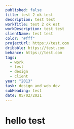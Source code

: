 ```yaml
---
published: false
title: test-2-ok-test
description: test test
workTitle: test 2 ok est
workDescription: test test
clientName: test test
color: "#fff"
projectUrl: https://test.com
dribbble: https://test.com
behance: https://test.com
tags:
  - work
  - test
  - design
  - client
year: "2013"
task: design and web dev
subHeading: test
date: 05/02/2021
---
```

# **hello test**
